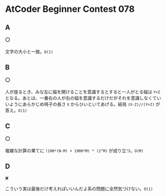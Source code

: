 # AtCoder Beginner Contest 078

## A

:o:

文字の大小と一致。`O(1)`

## B

:o:

人が座るとき、みな左に幅を開けることを意識するとすると一人がとる幅は `Y+Z` となる。あとは、一番右の人が右の幅を意識するだけだがそれを意識しなくていいようにあらかじめ椅子の長さ `X` からひいといてあげる。結局 `(X-Z)//(Y+Z)` が答え。`O(1)`

## C

:o:

複雑な計算の果てに `(100*(N-M) + 1900*M) * (2^M)` が成り立つ。`O(M)`

## D

:x:

こういう実は最後だけ考えればいいんだよ系の問題に全然気づけない。`O(1)`
